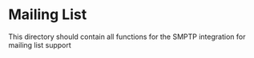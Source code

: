 # Mailing List
This directory should contain all functions for the SMPTP integration for mailing list support